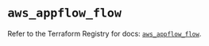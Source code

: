 # `aws_appflow_flow`

Refer to the Terraform Registry for docs: [`aws_appflow_flow`](https://registry.terraform.io/providers/hashicorp/aws/5.34.0/docs/resources/appflow_flow).
